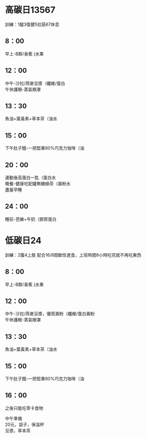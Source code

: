 # 高碳日13567 
訓練：1腿3復健5拉筋67休息   
## 8：00  
早上-B群/香蕉 (水果  
## 12：00
中午-沙拉/燕麥豆漿（纖維/蛋白  
午休護眼-蒸氣眼罩  
## 13：30
魚油+葉黃素+草本茶（油水  
## 15：00
下午肚子餓-一把堅果80%巧克力咖啡（油  
## 20：00
運動後高蛋白一匙（蛋白水  
晚餐-健康吃配罐無糖綠茶（澱粉水  
盡量早睡  
## 24：00
睡前-芭樂+牛奶（膠原蛋白  

# 低碳日24 
訓練：2腹4上肢
配合16/8間歇性進食，上班時間8小時吃完就不再吃東西  
## 8：00
早上-B群/香蕉 (水果  
## 12：00
中午-沙拉/燕麥豆漿，優質澱粉（纖維/蛋白澱粉    
午休護眼-蒸氣眼罩  
## 13：30
魚油+葉黃素+草本茶（油水   
## 15：00
下午肚子餓-一把堅果80%巧克力咖啡（油  
## 16：00
之後只能吃零卡食物  

中午準備  
20元，袋子，保溫杯  
豆漿，草本茶  
